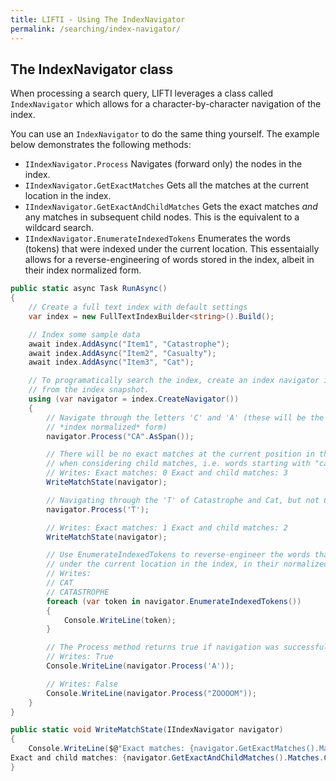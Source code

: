 ```yaml
---
title: LIFTI - Using The IndexNavigator
permalink: /searching/index-navigator/
---
```


## The IndexNavigator class

When processing a search query, LIFTI leverages a class called `IndexNavigator` which allows for a character-by-character
navigation of the index.

You can use an `IndexNavigator` to do the same thing yourself. The example below demonstrates the following methods:

* `IIndexNavigator.Process` Navigates (forward only) the nodes in the index.
* `IIndexNavigator.GetExactMatches` Gets all the matches at the current location in the index. 
* `IIndexNavigator.GetExactAndChildMatches` Gets the exact matches *and* any matches in subsequent child nodes. This is the equivalent to a wildcard search.
* `IIndexNavigator.EnumerateIndexedTokens` Enumerates the words (tokens) that were indexed under the current location. This essentaially allows for a reverse-engineering of words stored in the index, albeit in their index normalized form.

``` csharp
public static async Task RunAsync()
{
    // Create a full text index with default settings
    var index = new FullTextIndexBuilder<string>().Build();

    // Index some sample data
    await index.AddAsync("Item1", "Catastrophe");
    await index.AddAsync("Item2", "Casualty");
    await index.AddAsync("Item3", "Cat");

    // To programatically search the index, create an index navigator instance 
    // from the index snapshot.
    using (var navigator = index.CreateNavigator())
    {
        // Navigate through the letters 'C' and 'A' (these will be the characters in their 
        // *index normalized* form)
        navigator.Process("CA".AsSpan());

        // There will be no exact matches at the current position in the index, but 3 matches 
        // when considering child matches, i.e. words starting with "ca"
        // Writes: Exact matches: 0 Exact and child matches: 3
        WriteMatchState(navigator);

        // Navigating through the 'T' of Catastrophe and Cat, but not Casualty
        navigator.Process('T');

        // Writes: Exact matches: 1 Exact and child matches: 2
        WriteMatchState(navigator);

        // Use EnumerateIndexedTokens to reverse-engineer the words that have been indexed
        // under the current location in the index, in their normalized form.
        // Writes:
        // CAT
        // CATASTROPHE
        foreach (var token in navigator.EnumerateIndexedTokens())
        {
            Console.WriteLine(token);
        }

        // The Process method returns true if navigation was successful, and false otherwise:
        // Writes: True
        Console.WriteLine(navigator.Process('A'));

        // Writes: False
        Console.WriteLine(navigator.Process("ZOOOOM"));
    }
}

public static void WriteMatchState(IIndexNavigator navigator)
{
    Console.WriteLine($@"Exact matches: {navigator.GetExactMatches().Matches.Count} 
Exact and child matches: {navigator.GetExactAndChildMatches().Matches.Count}");
}
```

